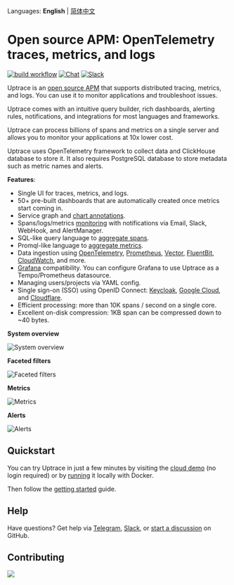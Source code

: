 Languages: **English** | [简体中文](README.zh.md)

# Open source APM: OpenTelemetry traces, metrics, and logs

[![build workflow](https://github.com/uptrace/uptrace/actions/workflows/build-and-test.yml/badge.svg)](https://github.com/uptrace/uptrace/actions)
[![Chat](https://img.shields.io/badge/-telegram-red?color=white&logo=telegram&logoColor=black)](https://t.me/uptrace)
[![Slack](https://img.shields.io/badge/slack-uptrace.svg?logo=slack)](https://join.slack.com/t/uptracedev/shared_invite/zt-1xr19nhom-cEE3QKSVt172JdQLXgXGvw)

Uptrace is an [open source APM](https://uptrace.dev/get/open-source-apm.html) that supports
distributed tracing, metrics, and logs. You can use it to monitor applications and troubleshoot
issues.

Uptrace comes with an intuitive query builder, rich dashboards, alerting rules, notifications, and
integrations for most languages and frameworks.

Uptrace can process billions of spans and metrics on a single server and allows you to monitor your
applications at 10x lower cost.

Uptrace uses OpenTelemetry framework to collect data and ClickHouse database to store it. It also
requires PostgreSQL database to store metadata such as metric names and alerts.

**Features**:

- Single UI for traces, metrics, and logs.
- 50+ pre-built dashboards that are automatically created once metrics start coming in.
- Service graph and [chart annotations](https://uptrace.dev/get/annotations.html).
- Spans/logs/metrics [monitoring](https://uptrace.dev/get/alerting.html) with notifications via
  Email, Slack, WebHook, and AlertManager.
- SQL-like query language to [aggregate spans](https://uptrace.dev/get/querying-spans.html).
- Promql-like language to [aggregate metrics](https://uptrace.dev/get/querying-metrics.html).
- Data ingestion using [OpenTelemetry](https://uptrace.dev/get/ingest/opentelemetry.html),
  [Prometheus](https://uptrace.dev/get/ingest/prometheus.html),
  [Vector](https://uptrace.dev/get/ingest/vector.html),
  [FluentBit](https://uptrace.dev/get/ingest/fluent-bit.html),
  [CloudWatch](https://uptrace.dev/get/ingest/aws-cloudwatch.html), and more.
- [Grafana](https://uptrace.dev/get/grafana.html) compatibility. You can configure Grafana to use
  Uptrace as a Tempo/Prometheus datasource.
- Managing users/projects via YAML config.
- Single sign-on (SSO) using OpenID Connect: [Keycloak](https://uptrace.dev/get/sso/keycloak.html),
  [Google Cloud](https://uptrace.dev/get/sso/google.html), and
  [Cloudflare](https://uptrace.dev/get/sso/cloudflare.html).
- Efficient processing: more than 10K spans / second on a single core.
- Excellent on-disk compression: 1KB span can be compressed down to ~40 bytes.

**System overview**

![System overview](./example/docker/images/home.png)

**Faceted filters**

![Faceted filters](./example/docker/images/facets.png)

**Metrics**

![Metrics](./example/docker/images/metrics.png)

**Alerts**

![Alerts](./example/docker/images/alerts.png)

## Quickstart

You can try Uptrace in just a few minutes by visiting the [cloud demo](https://app.uptrace.dev/play)
(no login required) or by [running](https://github.com/uptrace/uptrace/tree/master/example/docker)
it locally with Docker.

Then follow the [getting started](https://uptrace.dev/get/get-started.html) guide.

## Help

Have questions? Get help via [Telegram](https://t.me/uptrace),
[Slack](https://join.slack.com/t/uptracedev/shared_invite/zt-1xr19nhom-cEE3QKSVt172JdQLXgXGvw), or
[start a discussion](https://github.com/uptrace/uptrace/discussions) on GitHub.

## Contributing

<a href="https://github.com/uptrace/uptrace/graphs/contributors">
  <img src="https://contributors-img.web.app/image?repo=uptrace/uptrace" />
</a>
